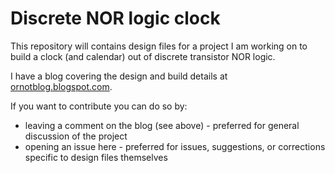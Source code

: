 # Discrete NOR logic clock

This repository will contains design files for a project I am working on to build a clock (and calendar) out of discrete transistor NOR logic.

I have a blog covering the design and build details at [ornotblog.blogspot.com](https://ornotblog.blogspot.com).

If you want to contribute you can do so by:
- leaving a comment on the blog (see above) - preferred for general discussion of the project
- opening an issue here - preferred for issues, suggestions, or corrections specific to design files themselves
